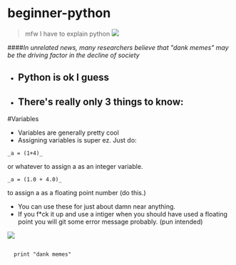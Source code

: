 # beginner-python

>mfw I have to explain python ![](http://i0.kym-cdn.com/entries/icons/original/000/018/433/eaZrosc.png)

####_In unrelated news, many researchers believe that "dank memes" may be the driving factor in the decline of society_

* ## **Python** is ok I guess
* ## There's really only 3 things to know:

#Variables
* Variables are generally pretty cool
* Assigning variables is super ez. Just do:
```
_a = (1+4)_
```
or whatever to assign a as an integer variable.
```
_a = (1.0 + 4.0)_
```
 to assign a as a floating point number (do this.)
* You can use these for just about damn near anything.
* If you f*ck it up and use a intiger when you should have used a floating point you will git some error message probably. (pun intended)
>
![](http://img0.reactor.cc/pics/comment/%D1%81%D0%B4%D0%B5%D0%BB%D0%B0%D0%BB-%D1%81%D0%B0%D0%BC-%D0%BD%D0%B0%D1%80%D0%B8%D1%81%D0%BE%D0%B2%D0%B0%D0%BB-%D1%81%D0%B0%D0%BC-%D1%84%D1%8D%D0%BD%D0%B4%D0%BE%D0%BC%D1%8B-Dark-Souls-1447716.jpeg)




```

```



```while 1 == 1:
  print "dank memes"
```
